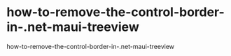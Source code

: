 # how-to-remove-the-control-border-in-.net-maui-treeview
how-to-remove-the-control-border-in-.net-maui-treeview
